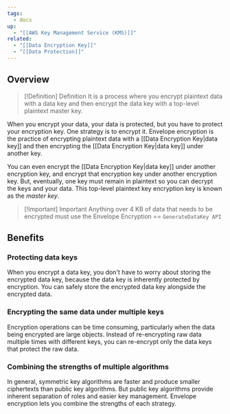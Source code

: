 ```yaml
---
tags:
  - docs
up:
  - "[[AWS Key Management Service (KMS)]]"
related:
  - "[[Data Encryption Key]]"
  - "[[Data Protection]]"
---
```

## Overview

>[!Definition] Definition
>It is a process where you encrypt plaintext data with a data key and then encrypt the data key with a top-level plaintext master key.

When you encrypt your data, your data is protected, but you have to protect your encryption key. One strategy is to encrypt it. Envelope encryption is the practice of encrypting plaintext data with a [[Data Encryption Key|data key]] and then encrypting the [[Data Encryption Key|data key]] under another key.

You can even encrypt the [[Data Encryption Key|data key]] under another encryption key, and encrypt that encryption key under another encryption key. But, eventually, one key must remain in plaintext so you can decrypt the keys and your data. This top-level plaintext key encryption key is known as the _master key_.


>[!Important] Important
> Anything over 4 KB of data that needs to be encrypted must use the Envelope Encryption == `GenerateDataKey API`

## Benefits

### Protecting data keys
When you encrypt a data key, you don't have to worry about storing the encrypted data key, because the data key is inherently protected by encryption. You can safely store the encrypted data key alongside the encrypted data.

### Encrypting the same data under multiple keys

Encryption operations can be time consuming, particularly when the data being encrypted are large objects. Instead of re-encrypting raw data multiple times with different keys, you can re-encrypt only the data keys that protect the raw data.

### Combining the strengths of multiple algorithms

In general, symmetric key algorithms are faster and produce smaller ciphertexts than public key algorithms. But public key algorithms provide inherent separation of roles and easier key management. Envelope encryption lets you combine the strengths of each strategy.

